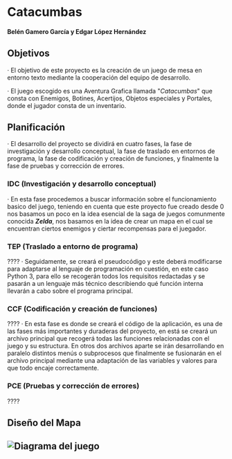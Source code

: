 # Catacumbas
#### Belén Gamero García y Edgar López Hernández

## Objetivos
· El objetivo de este proyecto es la creación de un juego de mesa en entorno texto mediante la cooperación del equipo de desarrollo.

· El juego escogido es una Aventura Grafica llamada "*Catacumbas*" que consta con Enemigos, Botines, Acertijos, Objetos especiales y Portales, donde el jugador consta de un inventario.

## Planificación
· El desarrollo del proyecto se dividirá en cuatro fases, la fase de investigación y desarrollo conceptual, la fase de traslado en entornos de programa, la fase de codificación y creación de funciones, y finalmente la fase de pruebas y corrección de errores.

### IDC (Investigación y desarrollo conceptual)
· En esta fase procedemos a buscar información sobre el funcionamiento basico del juego, teniendo en cuenta que este proyecto fue creado desde 0 nos basamos un poco en la idea esencial de la saga de juegos comunmente conocida ***Zelda***, nos basamos en la idea de crear un mapa en el cual se encuentran ciertos enemigos y ciertar recompensas para el juegador.

### TEP (Traslado a entorno de programa)
????
· Seguidamente, se creará el pseudocódigo y este deberá modificarse para adaptarse al lenguaje de programación en cuestión, en este caso Python 3, para ello se recogerán todos los requisitos redactadas y se pasarán a un lenguaje más técnico describiendo qué función interna llevarán a cabo sobre el programa principal.

### CCF (Codificación y creación de funciones)
????
· En esta fase es donde se creará el código de la aplicación, es una de las fases más importantes y duraderas del proyecto, en está se creará un archivo principal que recogerá todas las funciones relacionadas con el juego y su estructura. En otros dos archivos aparte se irán desarrollando en paralelo distintos menús o subprocesos que finalmente se fusionarán en el archivo principal mediante una adaptación de las variables y valores para que todo encaje correctamente.

### PCE (Pruebas y corrección de errores)
????

## Diseño del Mapa
![Diagrama del juego](https://user-images.githubusercontent.com/91567318/212100935-b5f8da4a-5708-4c74-a461-77c1ad94761c.png)
---
